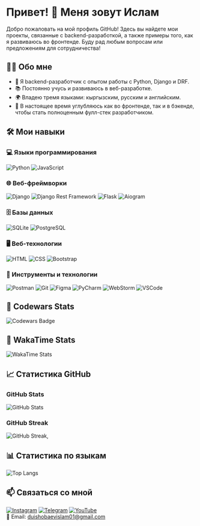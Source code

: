 

# Привет! 👋 Меня зовут Ислам
Добро пожаловать на мой профиль GitHub! Здесь вы найдете мои проекты, связанные с backend-разработкой, а также примеры того, как я развиваюсь во фронтенде. Буду рад любым вопросам или предложениям для сотрудничества!


## 👨‍💻 Обо мне
- 💼 Я backend-разработчик с опытом работы с Python, Django и DRF.
- 📚 Постоянно учусь и развиваюсь в веб-разработке.
- 🌍 Владею тремя языками: кыргызским, русским и английским.
- 🌱 В настоящее время углубляюсь как во фронтенде, так и в бэкенде, чтобы стать полноценным фулл-стек разработчиком.

## 🛠️ Мои навыки

### 💻 Языки программирования
![Python](https://img.shields.io/badge/-Python-3776AB?style=flat&logo=python&logoColor=white)
![JavaScript](https://img.shields.io/badge/-JavaScript-F7DF1E?style=flat&logo=javascript&logoColor=black)

### 🌐 Веб-фреймворки
![Django](https://img.shields.io/badge/-Django-092E20?style=flat&logo=django&logoColor=white)
![Django Rest Framework](https://img.shields.io/badge/-DRF-ff1709?style=flat&logo=django&logoColor=white)
![Flask](https://img.shields.io/badge/-Flask-000000?style=flat&logo=flask&logoColor=white)
![Aiogram](https://img.shields.io/badge/-Aiogram-2CA5E0?style=flat&logo=telegram&logoColor=white)

### 🗄️ Базы данных
![SQLite](https://img.shields.io/badge/-SQLite-003B57?style=flat&logo=sqlite&logoColor=white)
![PostgreSQL](https://img.shields.io/badge/-PostgreSQL-336791?style=flat&logo=postgresql&logoColor=white)

### 🖥️ Веб-технологии
![HTML](https://img.shields.io/badge/-HTML5-E34F26?style=flat&logo=html5&logoColor=white)
![CSS](https://img.shields.io/badge/-CSS3-1572B6?style=flat&logo=css3&logoColor=white)
![Bootstrap](https://img.shields.io/badge/-Bootstrap-7952B3?style=flat&logo=bootstrap&logoColor=white)

### 🔧 Инструменты и технологии
![Postman](https://img.shields.io/badge/-Postman-FF6C37?style=flat&logo=postman&logoColor=white)
![Git](https://img.shields.io/badge/-Git-F05032?style=flat&logo=git&logoColor=white)
![Figma](https://img.shields.io/badge/-Figma-F24E1E?style=flat&logo=figma&logoColor=white)
![PyCharm](https://img.shields.io/badge/-PyCharm-000000?style=flat&logo=pycharm&logoColor=white)
![WebStorm](https://img.shields.io/badge/-WebStorm-000000?style=flat&logo=webstorm&logoColor=white)
![VSCode](https://img.shields.io/badge/-VSCode-0078D4?style=flat&logo=visualstudiocode&logoColor=white)

## 🎯 Codewars Stats
![Codewars Badge](https://www.codewars.com/users/Islam0122/badges/large)

## 🎯 WakaTime Stats
![WakaTime Stats](https://github-readme-stats.vercel.app/api/wakatime?username=@islam0122)

## 📈 Статистика GitHub

### GitHub Stats
![GitHub Stats](https://github-readme-stats.vercel.app/api?username=Islam0122&show_icons=true&count_private=true&theme=tokyonight)

### GitHub Streak
![GitHub Streak](https://github-readme-streak-stats.herokuapp.com/?user=Islam0122&theme=tokyonight),

## 📊 Статистика по языкам
![Top Langs](https://github-readme-stats.vercel.app/api/top-langs/?username=Islam0122&langs_count=10&theme=tokyonight)

## 📫 Связаться со мной
[![Instagram](https://img.shields.io/badge/-Instagram-090909?style=for-the-badge&logo=instagram&logoColor=B4068E)](https://www.instagram.com/duishobaevislam01/)
[![Telegram](https://img.shields.io/badge/-Telegram-090909?style=for-the-badge&logo=telegram&logoColor=27A0D9)](https://t.me/duishobaevislam01)
[![YouTube](https://img.shields.io/badge/-YouTube-090909?style=for-the-badge&logo=YouTube&logoColor=FF0000)](https://www.youtube.com/@IslamDuishobaev)  
📧 Email: [duishobaevislam01@gmail.com](mailto:duishobaevislam01@gmail.com)
